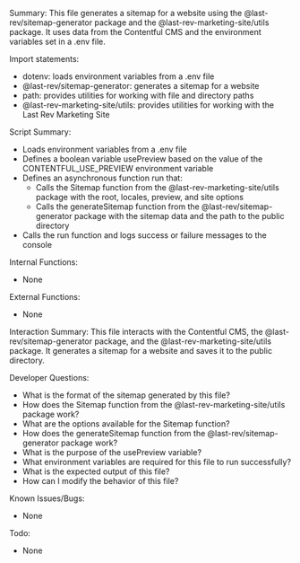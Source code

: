 Summary:
This file generates a sitemap for a website using the @last-rev/sitemap-generator package and the @last-rev-marketing-site/utils package. It uses data from the Contentful CMS and the environment variables set in a .env file.

Import statements:
- dotenv: loads environment variables from a .env file
- @last-rev/sitemap-generator: generates a sitemap for a website
- path: provides utilities for working with file and directory paths
- @last-rev-marketing-site/utils: provides utilities for working with the Last Rev Marketing Site

Script Summary:
- Loads environment variables from a .env file
- Defines a boolean variable usePreview based on the value of the CONTENTFUL_USE_PREVIEW environment variable
- Defines an asynchronous function run that:
  - Calls the Sitemap function from the @last-rev-marketing-site/utils package with the root, locales, preview, and site options
  - Calls the generateSitemap function from the @last-rev/sitemap-generator package with the sitemap data and the path to the public directory
- Calls the run function and logs success or failure messages to the console

Internal Functions:
- None

External Functions:
- None

Interaction Summary:
This file interacts with the Contentful CMS, the @last-rev/sitemap-generator package, and the @last-rev-marketing-site/utils package. It generates a sitemap for a website and saves it to the public directory.

Developer Questions:
- What is the format of the sitemap generated by this file?
- How does the Sitemap function from the @last-rev-marketing-site/utils package work?
- What are the options available for the Sitemap function?
- How does the generateSitemap function from the @last-rev/sitemap-generator package work?
- What is the purpose of the usePreview variable?
- What environment variables are required for this file to run successfully?
- What is the expected output of this file?
- How can I modify the behavior of this file? 

Known Issues/Bugs:
- None

Todo:
- None